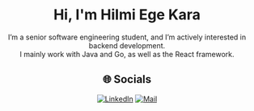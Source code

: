 <div align="center">

# Hi, I'm Hilmi Ege Kara

I’m a senior software engineering student, and I’m actively interested in backend development.  
I mainly work with Java and Go, as well as the React framework.

## 🌐 Socials

[![LinkedIn](https://github.com/user-attachments/assets/a0fe43c4-2cb7-4733-8be4-5abb4519d428)](https://www.linkedin.com/in/hilmi-ege-kara-57340a255/)
[![Mail](https://github.com/user-attachments/assets/6318c102-0814-4d98-bd90-9c1b8bf76916)](mailto:hegekara48@gmail.com)

</div>
